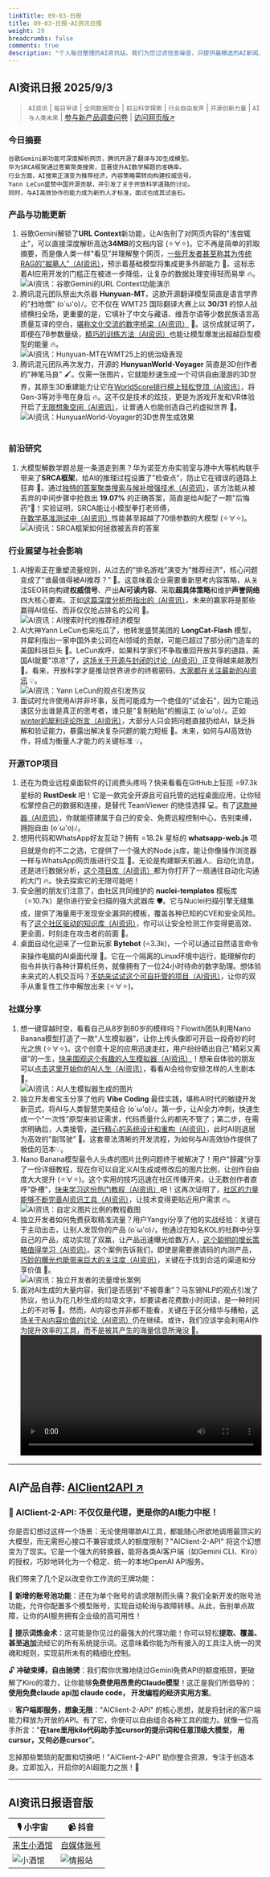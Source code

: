 ```yaml
---
linkTitle: 09-03-日报
title: 09-03-日报-AI资讯日报
weight: 29
breadcrumbs: false
comments: true
description: "个人每日整理的AI资讯站。我们为您过滤信息噪音，只提供最精选的AI新闻、最实用的AI工具与AI教程，助您高效获取人工智能领域的前沿动态"
---
```


## AI资讯日报 2025/9/3

>  `AI资讯` | `每日早读` | `全网数据聚合` | `前沿科学探索` | `行业自由发声` | `开源创新力量` | `AI与人类未来` | [参与新产品调查问卷](https://wj.qq.com/s2/23698769/6fa6/) | [访问网页版↗️](https://ai.hubtoday.app/)



### **今日摘要**

```
谷歌Gemini新功能可深度解析网页，腾讯开源了翻译与3D生成模型。
华为SRCA框架通过答案聚类搜索，显著提升AI数学解题的准确率。
行业方面，AI搜索正演变为推荐经济，内容策略需转向构建权威信号。
Yann LeCun盛赞中国开源贡献，并引发了关于开放科学道路的讨论。
同时，与AI高效协作的能力成为新的人才标准，面试也成其试金石。
```



### 产品与功能更新
1.  谷歌Gemini解锁了**URL Context**新功能，让AI告别了对网页内容的"浅尝辄止”，可以直接深度解析高达**34MB**的文档内容 (✧∀✧)。它不再是简单的抓取摘要，而是像人类一样"看见”并理解整个网页，[一些开发者甚至称其为传统RAG的"掘墓人”（AI资讯）](https://towardsdatascience.com/googles-url-context-grounding-another-nail-in-rags-coffin/)，预示着基础模型将集成更多外部能力 🚀。这标志着AI应用开发的门槛正在被进一步降低，让复杂的数据处理变得轻而易举 🔥。
<br/>![AI资讯：谷歌Gemini的URL Context功能演示](https://source.hubtoday.app/images/2025/09/news_01k45eq3ymeqss7h7x68gjzncx.avif)<br/>
2.  腾讯混元团队祭出大杀器 **Hunyuan-MT**，这款开源翻译模型简直是语言学界的"扫地僧” (o´ω'o)ﾉ。它不仅在 WMT25 国际翻译大赛上以 **30/31** 的惊人战绩横扫全场，更重要的是，它填补了中文与藏语、维吾尔语等少数民族语言高质量互译的空白，[堪称文化交流的数字桥梁（AI资讯）](https://www.xiaohu.ai/c/a066c4/wmt25-30-31) 🌉。这份成就证明了，即便在7B参数量级，[精巧的训练方法（AI资讯）](https://github.com/Tencent-Hunyuan/Hunyuan-MT/blob/main/Hunyuan_MT_Technical_Report.pdf)也能让模型爆发出超越巨型模型的能量 🔥。
<br/>![AI资讯：Hunyuan-MT在WMT25上的统治级表现](https://source.hubtoday.app/images/2025/09/news_01k45eq6ydfg4rbzn1ea8jwt82.avif)<br/>
3.  腾讯混元团队再次发力，开源的 **HunyuanWorld-Voyager** 简直是3D创作者的"神笔马良” 🖌️。仅需一张图片，它就能秒速生成一个可供自由漫游的3D世界，其原生3D重建能力让它在[WorldScore排行榜上轻松登顶（AI资讯）](https://www.aibase.com/zh/news/21000)，将Gen-3等对手甩在身后 🔥。这不仅是技术的炫技，更是为游戏开发和VR体验开启了[无限想象空间（AI资讯）](https://3d-models.hunyuan.tencent.com/world/)，让普通人也能创造自己的虚拟世界 🚀。
<br/>![AI资讯：HunyuanWorld-Voyager的3D世界生成效果](https://source.hubtoday.app/images/2025/09/news_01k45eq9qhef6rfw16m3gznpmk.avif)<br/></video><br/>

### 前沿研究
1.  大模型解数学题总是一条道走到黑？华为诺亚方舟实验室与港中大等机构联手带来了**SRCA框架**，给AI的推理过程设置了"检查点”，防止它在错误的道路上狂奔 🤔。通过[独特的答案聚类搜索与候补增强技术（AI资讯）](https://arxiv.org/abs/2505.17829)，该方法能从被丢弃的中间步骤中抢救出 **19.07%** 的正确答案，简直是给AI配了一颗"后悔药”💊！实验证明，SRCA能让小模型拳打老师傅，[在数学基准测试中（AI资讯）](https://www.jiqizhixin.com/articles/2025-09-02-9)性能甚至超越了70倍参数的大模型 (✧∀✧)。
<br/>![AI资讯：SRCA框架如何拯救被丢弃的答案](https://source.hubtoday.app/images/2025/09/640.avif)<br/>

### 行业展望与社会影响
1.  AI搜索正在重塑流量规则，从过去的"排名游戏”演变为"推荐经济”，核心问题变成了"谁最值得被AI推荐？” 🤔。这意味着企业需要重新思考内容策略，从关注SEO转向构建**权威信号**、产出**AI可读内容**、采取**超具体策略**和维护**声誉网络**四大核心要素。正如[这篇深度分析所指出的（AI资讯）](https://m.okjike.com/originalPosts/68b6691ce5597c28d319d9b4)，未来的赢家将是那些赢得AI信任、而非仅仅抢占排名的公司 🚀。
<br/>![AI资讯：AI搜索时代的推荐经济模型](https://cdnv2.ruguoapp.com/FnBouiir0GL4KWZ_TteM5nvXF5Cwv3.png)<br/>
2.  AI大神Yann LeCun也来吃瓜了，他转发盛赞美团的 **LongCat-Flash** 模型，并犀利指出一家中国外卖公司在AI领域的贡献，可能已超过了部分闭门造车的美国科技巨头 🤯。LeCun疾呼，如果科学家们不争取重回开放共享的道路，美国AI就要"凉凉”了，[这场关于开源与封闭的讨论（AI资讯）](https://x.com/ylecun/status/1962853047677194402)正变得越来越激烈 🤔。看来，开放科学才是推动世界进步的终极密码，[大家都在关注最新的AI资讯](https://x.com/ylecun/status/1962853047677194402) 💡。
<br/>![AI资讯：Yann LeCun的观点引发热议](https://source.hubtoday.app/images/2025/09/news_01k45eqt9hftktvenvrvwgbk3n.avif)<br/>
3.  面试时允许使用AI并非坏事，反而可能成为一个绝佳的"试金石”，因为它能迅速区分出谁是真正的思考者，谁只是"复制粘贴”的搬运工 (o´ω'o)ﾉ。正如[winter的犀利评论所言（AI资讯）](https://x.com/dotey/status/1962747483248849333)，大部分人只会把问题直接扔给AI，缺乏拆解和验证能力，暴露出解决复杂问题的能力短板 🤔。未来，如何与AI高效协作，将成为衡量人才能力的关键标准 💡。

### 开源TOP项目
1.  还在为商业远程桌面软件的订阅费头疼吗？快来看看在GitHub上狂揽 ⭐97.3k 星标的 **RustDesk** 吧！它是一款完全开源且可自托管的远程桌面应用，让你轻松掌控自己的数据和连接，是替代 TeamViewer 的绝佳选择 💻。有了[这款神器（AI资讯）](https://github.com/rustdesk/rustdesk)，你就能搭建属于自己的安全、免费远程控制中心，告别束缚，拥抱自由 (o´ω'o)ﾉ。
2.  想用代码和WhatsApp好友互动？拥有 ⭐18.2k 星标的 **whatsapp-web.js** 项目就是你的不二之选，它提供了一个强大的Node.js库，能让你像操作浏览器一样与WhatsApp网页版进行交互 🤖。无论是构建聊天机器人、自动化消息，还是进行数据分析，[这个项目库（AI资讯）](https://github.com/pedroslopez/whatsapp-web.js)都为你打开了一扇通往自动化沟通的大门 🔥。快去探索它的无限可能吧！
3.  安全圈的朋友们注意了，由社区共同维护的 **nuclei-templates** 模板库（⭐10.7k）是你进行安全扫描的强大武器库 🛡️。它与Nuclei扫描引擎无缝集成，提供了海量用于发现安全漏洞的模板，覆盖各种已知的CVE和安全风险。有了[这个社区驱动的知识库（AI资讯）](https://github.com/projectdiscovery/nuclei-templates)，你可以让安全检测工作变得更高效、更全面，时刻走在攻击者的前面 🚀。
4.  桌面自动化迎来了一位新玩家 **Bytebot** (⭐3.3k)，一个可以通过自然语言命令来操作电脑的AI桌面代理 🦾。它在一个隔离的Linux环境中运行，能理解你的指令并执行各种计算机任务，就像拥有了一位24小时待命的数字助理。想体验未来式的人机交互吗？[不妨来试试这个可自托管的项目（AI资讯）](https://github.com/bytebot-ai/bytebot)，让你的双手从重复性工作中解放出来 (✧∀✧)。

### 社媒分享
1.  想一键穿越时空，看看自己从8岁到80岁的模样吗？Flowith团队利用Nano Banana模型打造了一款"人生模拟器”，让你上传头像即可开启一段奇妙的时光之旅 (✧∀✧)。这个创意十足的应用迅速走红，用户纷纷晒出自己"精彩又离谱”的一生，[快来围观这个有趣的人生模拟器（AI资讯）](https://x.com/oran_ge/status/1962860645822701837)！想亲自体验的朋友可以[点击这里开始你的AI人生（AI资讯）](http://flolife.me)，看看AI会给你安排怎样的人生剧本 🤔。
<br/>![AI资讯：AI人生模拟器生成的图片](https://source.hubtoday.app/images/2025/09/news_01k45eqy65eecbrqybj5qzk452.avif)<br/>
2.  独立开发者宝玉分享了他的 **Vibe Coding** 最佳实践，堪称AI时代的敏捷开发新范式，将AI与人类智慧完美结合 (o´ω'o)ﾉ。第一步，让AI全力冲刺，快速生成一个"一次性”原型来验证需求，代码质量什么的都先不管了；第二步，在需求明确后，人类接管，[进行精心的系统设计和重构（AI资讯）](https://x.com/dotey/status/1962582919874072577)，此时AI则退居为高效的"副驾驶” 🚀。这套章法清晰的开发流程，为如何与AI高效协作提供了极佳的范本💡。
3.  Nano Banana模型最令人头疼的图片比例问题终于被解决了！用户"歸藏”分享了一份详细教程，现在你可以自定义AI生成或修改后的图片比例，让创作自由度大大提升 (✧∀✧)。这个实用的技巧迅速在社区传播开来，让无数创作者直呼"卧槽”，[快来学习这份热门教程（AI资讯）](https://x.com/op7418/status/1962743588481310809)吧！这再次证明了，[社区的力量能够不断完善AI资讯工具（AI资讯）](https://x.com/op7418/status/1962743588481310809)，让技术变得更贴近用户需求 🔥。
<br/>![AI资讯：自定义图片比例的教程截图](https://source.hubtoday.app/images/2025/09/news_01k45er27sekxbre0ftvtt5xvm.avif)<br/>
4.  独立开发者如何免费获取精准流量？用户Yangyi分享了他的实战经验：关键在于主动出击，让别人发现你的产品 (o´ω'o)ﾉ。他通过在知名KOL的社群中分享自己的产品，成功实现了双赢，让产品迅速曝光给数万人，[这个聪明的增长策略值得学习（AI资讯）](https://x.com/Yangyixxxx/status/1962694414469603614)。这个案例告诉我们，即使是需要邀请码的内测产品，[巧妙的曝光也能带来巨大的关注度（AI资讯）](https://x.com/Yangyixxxx/status/1962694414469603614)，关键在于找到合适的渠道和分享价值 🚀。
<br/>![AI资讯：独立开发者的流量增长案例](https://source.hubtoday.app/images/2025/09/news_01k45er646f16vn97bj9m8a9mm.avif)<br/>
5.  面对AI生成的大量内容，我们是否感到"不被尊重”？马东锡NLP的观点引发了热议，他认为花几秒生成的垃圾文字，却要读者花费数小时阅读，是一种时间上的不对等 🤔。然而，AI内容也并非都不能看，关键在于区分精华与糟粕，[这场关于AI内容价值的讨论（AI资讯）](https://x.com/dotey/status/1962553118857605449)仍在继续。或许，我们应该学会利用AI作为提升效率的工具，而不是被其产生的海量信息所淹没 🌊。
<br/><video src="https://source.hubtoday.app/images/2025/09/news_01k45ergzze2b9dgvxq8xntqkx.mp4" controls="controls" width="100%"></video><br/>
    
---

## **AI产品自荐: [AIClient2API ↗️](https://github.com/justlovemaki/AIClient-2-API)**

### 🌟 AIClient-2-API: 不仅仅是代理，更是你的AI能力中枢！

你是否幻想过这样一个场景：无论使用哪款AI工具，都能随心所欲地调用最顶尖的大模型，而无需担心接口不兼容或烦人的额度限制？"AIClient-2-API" 将这个幻想变为了现实。它是一个强大的转换器，能将各类AI客户端（如Gemini CLI、Kiro）的授权，巧妙地转化为一个稳定、统一的本地OpenAI API服务。

我们带来了几个足以改变你工作流的王牌功能：

🔄 **新增的账号池功能**：还在为单个账号的请求限制而头痛？我们全新开发的账号池功能，允许你配置多个模型账号，实现自动轮询与故障转移。从此，告别单点故障，让你的AI服务拥有企业级的高可用性！

🧠 **提示词炼金术**：这可能是你见过的最强大的代理功能！你可以轻松**提取、覆盖、甚至追加**流经它的所有系统提示词。这意味着你能为所有接入的工具注入统一的灵魂和规则，实现前所未有的精细化控制。

🔓 **冲破束缚，自由驰骋**：我们帮你优雅地绕过Gemini免费API的额度瓶颈，更破解了Kiro的潜力，让你能够**免费使用昂贵的Claude模型**！这正是我们所倡导的：**使用免费claude api加 claude code， 开发编程的经济实用方案**。

💡 **客户端即服务，想象无限**："AIClient-2-API" 的核心思想，就是将封闭的客户端能力释放为开放的API。有了它，你便可以自由组合各种工具的能力。就像一位高手所言："**在tare里用kilo代码助手加cursor的提示词和任意顶级大模型， 用cursur，又何必是cursor**”。

忘掉那些繁琐的配置和切换吧！"AIClient-2-API" 助你整合资源，专注于创造本身。立即加入，开启你的AI超能力之旅！🚀
    


---

## **AI资讯日报语音版**

| 🎙️ **小宇宙** | 📹 **抖音** |
| --- | --- |
| [来生小酒馆](https://www.xiaoyuzhoufm.com/podcast/683c62b7c1ca9cf575a5030e)  |   [自媒体账号](https://www.douyin.com/user/MS4wLjABAAAAwpwqPQlu38sO38VyWgw9ZjDEnN4bMR5j8x111UxpseHR9DpB6-CveI5KRXOWuFwG)| 
| ![小酒馆](https://source.hubtoday.app/logo/f959f7984e9163fc50d3941d79a7f262.md.png) | ![情报站](https://source.hubtoday.app/logo/7fc30805eeb831e1e2baa3a240683ca3.md.png) |

    

